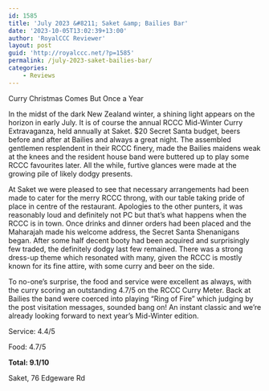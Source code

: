 ```yaml
---
id: 1585
title: 'July 2023 &#8211; Saket &amp; Bailies Bar'
date: '2023-10-05T13:02:39+13:00'
author: 'RoyalCCC Reviewer'
layout: post
guid: 'http://royalccc.net/?p=1585'
permalink: /july-2023-saket-bailies-bar/
categories:
    - Reviews
---
```


Curry Christmas Comes But Once a Year

In the midst of the dark New Zealand winter, a shining light appears on the horizon in early July. It is of course the annual RCCC Mid-Winter Curry Extravaganza, held annually at Saket. $20 Secret Santa budget, beers before and after at Bailies and always a great night. The assembled gentlemen resplendent in their RCCC finery, made the Bailies maidens weak at the knees and the resident house band were buttered up to play some RCCC favourites later. All the while, furtive glances were made at the growing pile of likely dodgy presents.

At Saket we were pleased to see that necessary arrangements had been made to cater for the merry RCCC throng, with our table taking pride of place in centre of the restaurant. Apologies to the other punters, it was reasonably loud and definitely not PC but that’s what happens when the RCCC is in town. Once drinks and dinner orders had been placed and the Maharajah made his welcome address, the Secret Santa Shenanigans began. After some half decent booty had been acquired and surprisingly few traded, the definitely dodgy last few remained. There was a strong dress-up theme which resonated with many, given the RCCC is mostly known for its fine attire, with some curry and beer on the side.

To no-one’s surprise, the food and service were excellent as always, with the curry scoring an outstanding 4.7/5 on the RCCC Curry Meter. Back at Bailies the band were coerced into playing “Ring of Fire” which judging by the post visitation messages, sounded bang on! An instant classic and we’re already looking forward to next year’s Mid-Winter edition.

Service: 4.4/5

Food: 4.7/5

**Total: 9.1/10**

Saket, 76 Edgeware Rd